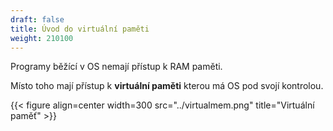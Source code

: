 ```yaml
---
draft: false
title: Úvod do virtuální paměti
weight: 210100
---
```


Programy běžící v OS nemají přístup k RAM paměti.

Místo toho mají přístup k **virtuální paměti** kterou má OS pod svojí kontrolou.

{{< figure align=center width=300 src="../virtualmem.png" title="Virtuální paměť" >}}


